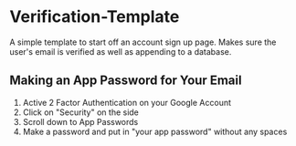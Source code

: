 # Verification-Template
A simple template to start off an account sign up page. Makes sure the user's email is verified as well as appending to a database.

## Making an App Password for Your Email
1. Active 2 Factor Authentication on your Google Account
2. Click on "Security" on the side
3. Scroll down to App Passwords
4. Make a password and put in "your app password" without any spaces
